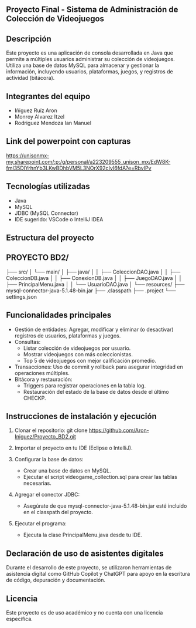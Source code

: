 ## Proyecto Final - Sistema de Administración de Colección de Videojuegos

## Descripción

Este proyecto es una aplicación de consola desarrollada en Java que permite a múltiples usuarios administrar su colección de videojuegos. Utiliza una base de datos MySQL para almacenar y gestionar la información, incluyendo usuarios, plataformas, juegos, y registros de actividad (bitácora).

## Integrantes del equipo

- Iñiguez Ruíz Aron
- Monroy Alvarez Itzel
- Rodriguez Mendoza Ian Manuel

## Link del powerpoint con capturas
https://unisonmx-my.sharepoint.com/:p:/g/personal/a223209555_unison_mx/EdW8K-fmI35DlYrhnYb3LKwBDhbVM5L3NOrX92cIvI6fdA?e=RbvIPv 

## Tecnologías utilizadas

- Java 
- MySQL
- JDBC (MySQL Connector)
- IDE sugerido: VSCode o IntelliJ IDEA

## Estructura del proyecto

## PROYECTO BD2/
├── src/
│   └── main/
│       ├── java/
│       │   ├── ColeccionDAO.java
│       │   ├── ColeccionDB.java
│       │   ├── ConexionDB.java
│       │   ├── JuegoDAO.java
│       │   ├── PrincipalMenu.java
│       │   └── UsuarioDAO.java
│       └── resources/
├── mysql-connector-java-5.1.48-bin.jar
├── .classpath
├── .project
└── settings.json

## Funcionalidades principales

- Gestión de entidades: Agregar, modificar y eliminar (o desactivar) registros de usuarios, plataformas y juegos.
- Consultas:
  - Listar colección de videojuegos por usuario.
  - Mostrar videojuegos con más coleccionistas.
  - Top 5 de videojuegos con mejor calificación promedio.
- Transacciones: Uso de commit y rollback para asegurar integridad en operaciones múltiples.
- Bitácora y restauración:
  - Triggers para registrar operaciones en la tabla log.
  - Restauración del estado de la base de datos desde el último CHECKP.

## Instrucciones de instalación y ejecución

1. Clonar el repositorio:
   git clone https://github.com/Aron-Iniguez/Proyecto_BD2.git

2. Importar el proyecto en tu IDE (Eclipse o IntelliJ).

3. Configurar la base de datos:
   - Crear una base de datos en MySQL.
   - Ejecutar el script videogame_collection.sql para crear las tablas necesarias.

4. Agregar el conector JDBC:
   - Asegúrate de que mysql-connector-java-5.1.48-bin.jar esté incluido en el classpath del proyecto.

5. Ejecutar el programa:
   - Ejecuta la clase PrincipalMenu.java desde tu IDE.

## Declaración de uso de asistentes digitales

Durante el desarrollo de este proyecto, se utilizaron herramientas de asistencia digital como GitHub Copilot y ChatGPT para apoyo en la escritura de código, depuración y documentación.

## Licencia

Este proyecto es de uso académico y no cuenta con una licencia específica.
